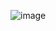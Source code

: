 ![image](https://github.com/Adikaraalff/Aplikasi-Mahasiswa/assets/73709213/5fa91a1c-2deb-4e83-af17-507b92884133)
